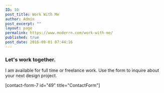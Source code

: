 ```yaml
---
ID: 10
post_title: Work With Me
author: Admin
post_excerpt: ""
layout: page
permalink: https://www.moderrn.com/work-with-me/
published: true
post_date: 2016-09-01 07:44:16
---
```

<h3>Let's work together.</h3>
I am available for full time or freelance work. Use the form to inquire about your next design project. 



[contact-form-7 id="49" title="ContactForm"]